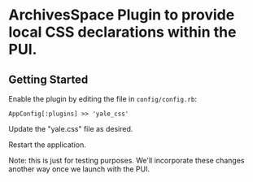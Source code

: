 ArchivesSpace Plugin to provide local CSS declarations within the PUI.
===============

## Getting Started

Enable the plugin by editing the file in `config/config.rb`:

    AppConfig[:plugins] >> 'yale_css'

Update the "yale.css" file as desired.

Restart the application.

Note: this is just for testing purposes.  We'll incorporate these changes another way once we launch with the PUI.
